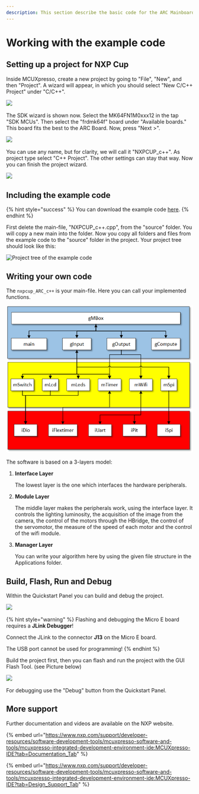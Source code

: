 ```yaml
---
description: This section describe the basic code for the ARC Mainboard and how to use it.
---
```


# Working with the example code

## Setting up a project for NXP Cup

Inside MCUXpresso, create a new project by going to "File", "New", and then "Project". A wizard will appear, in which you should select "New C/C++ Project" under "C/C++".  &#x20;

![](../../../.gitbook/assets/01\_newproject.png)

The SDK wizard is shown now. Select the MK64FN1M0xxx12 in the tap "SDK MCUs". Then select the "frdmk64f" board under "Available boards." This board fits the best to the ARC Board. Now, press "Next >".

![](../../../.gitbook/assets/02\_newproject\_sdk.png)

You can use any name, but for clarity, we will call it "NXPCUP\_c++". As project type select "C++ Project". The other settings can stay that way. Now you can finish the project wizard.

![](../../../.gitbook/assets/03\_newproject\_project\_type.png)

## Including the example code

{% hint style="success" %}
You can download the example code [here](https://nxp.gitbook.io/nxp-cup/downloads-and-links).
{% endhint %}

First delete the main-file, "NXPCUP\_c++.cpp", from the "source" folder. You will copy a new main into the folder. Now you copy all folders and files from the example code to the "source" folder in the project. Your project tree should look like this:

![Project tree of the example code](../../../.gitbook/assets/05\_projcet-tree.png)

## Writing your own code

The `nxpcup_ARC_c++` is your main-file. Here you can call your implemented functions.&#x20;

![Structure of the code](../../../.gitbook/assets/image.png)

The software is based on a 3-layers model:

1.  **Interface Layer**

    The lowest layer is the one which interfaces the hardware peripherals.
2.  **Module Layer**

    The middle layer makes the peripherals work, using the interface layer. It controls the lighting luminosity, the acquisition of the image from the camera, the control of the motors through the HBridge, the control of the servomotor, the measure of the speed of each motor and the control of the wifi module.
3.  **Manager Layer**

    You can write your algorithm here by using the given file structure in the Applications folder.

## Build, Flash, Run and Debug

Within the Quickstart Panel you can build and debug the project.

![](../../../.gitbook/assets/06\_1\_quick\_start\_panel.png)

{% hint style="warning" %}
Flashing and debugging the Micro E board requires a **JLink Debugger**!&#x20;

Connect the JLink to the connector **J13** on the Micro E board.

The USB port cannot be used for programming!
{% endhint %}

Build the project first, then you can flash and run the project with the GUI Flash Tool. (see Picture below)

![](../../../.gitbook/assets/08\_mcu\_toolbar\_gui.png)

For debugging use the "Debug" button from the Quickstart Panel.

## More support

Further documentation and videos are available on the NXP website.

{% embed url="https://www.nxp.com/support/developer-resources/software-development-tools/mcuxpresso-software-and-tools/mcuxpresso-integrated-development-environment-ide:MCUXpresso-IDE?tab=Documentation_Tab" %}

{% embed url="https://www.nxp.com/support/developer-resources/software-development-tools/mcuxpresso-software-and-tools/mcuxpresso-integrated-development-environment-ide:MCUXpresso-IDE?tab=Design_Support_Tab" %}

